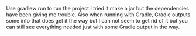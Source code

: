 Use gradlew run to run the project I tried it make a jar but the dependencies have been giving me trouble. Also when running
with Gradle, Gradle outputs some info that does get it the way but I can not seem to get rid of it but you can still see 
everything needed just with some Gradle output in the way.
